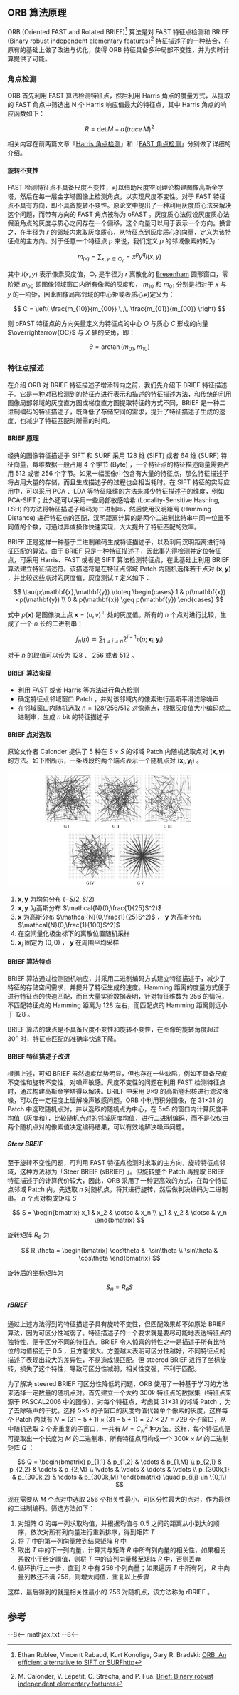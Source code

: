 ## ORB 算法原理

ORB (Oriented FAST and Rotated BRIEF)[^1] 算法是对 FAST 特征点检测和 BRIEF (Binary robust independent elementary features)[^2] 特征描述子的一种结合，在原有的基础上做了改进与优化，使得 ORB 特征具备多种局部不变性，并为实时计算提供了可能。



### 角点检测

ORB 首先利用 FAST 算法检测特征点，然后利用 Harris 角点的度量方式，从提取的 FAST 角点中筛选出 N 个 Harris 响应值最大的特征点，其中 Harris 角点的响应函数如下：

$$
R = \det M - \alpha (trace \, M)^2
$$

相关内容在前两篇文章「[Harris 角点检测](Harris.md)」和「[FAST 角点检测](FAST.md)」分别做了详细的介绍。



#### 旋转不变性

FAST 检测特征点不具备尺度不变性，可以借助尺度空间理论构建图像高斯金字塔，然后在每一层金字塔图像上检测角点，以实现尺度不变性。对于 FAST 特征点不具有方向，即不具备旋转不变性。原论文中提出了一种利用灰度质心法来解决这个问题，而带有方向的 FAST 角点被称为 oFAST 。灰度质心法假设灰度质心法假设角点的灰度与质心之间存在一个偏移，这个向量可以用于表示一个方向。换言之，在半径为 $r$ 的邻域内求取灰度质心，从特征点到灰度质心的向量，定义为该特征点的主方向。对于任意一个特征点 $p$ 来说，我们定义 $p$ 的邻域像素的矩为：

$$
m_{pq} = \sum_{x,y\in \bigcirc_r} = x^p y^q I(x,y)
$$

其中 $I(x,y)$ 表示像素灰度值，$\bigcirc_r$ 是半径为 $r$ 离散化的 [Bresenham](https://en.wikipedia.org/wiki/Bresenham%27s_line_algorithm) 圆形窗口，零阶矩 $m_{00}$ 即图像领域窗口内所有像素的灰度和， $m_{10}$ 和 $m_{01}$ 分别是相对于 $x$ 与 $y$ 的一阶矩，因此图像局部邻域的中心矩或者质心可定义为：

$$
C = \left( \frac{m_{10}}{m_{00}} \,,\, \frac{m_{01}}{m_{00}} \right)
$$

则 oFAST 特征点的方向矢量定义为特征点的中心 $O$ 与质心 $C$ 形成的向量 $\overrightarrow{OC}$ 与 $X$ 轴的夹角，即：

$$
\theta = \arctan(m_{01}, m_{10})
$$



### 特征点描述

在介绍 ORB 对 BRIEF 特征描述子增添转向之前，我们先介绍下 BRIEF 特征描述子。它是一种对已检测到的特征点进行表示和描述的特征描述方法，和传统的利用图像局部邻域的灰度直方图或梯度直方图提取特征的方式不同，BRIEF 是一种二进制编码的特征描述子，既降低了存储空间的需求，提升了特征描述子生成的速度，也减少了特征匹配时所需的时间。



#### BRIEF 原理

经典的图像特征描述子 SIFT 和 SURF 采用 128 维 (SIFT) 或者 64 维 (SURF) 特征向量，每维数据一般占用 4 个字节 (Byte) ，一个特征点的特征描述向量需要占用 512 或者 256 个字节。如果一幅图像中包含有大量的特征点，那么特征描述子将占用大量的存储，而且生成描述子的过程也会相当耗时。在 SIFT 特征的实际应用中，可以采用 PCA 、LDA 等特征降维的方法来减少特征描述子的维度，例如 PCA-SIFT；此外还可以采用一些局部敏感哈希 (Locality-Sensitive Hashing, LSH) 的方法将特征描述子编码为二进制串，然后使用汉明距离 (Hamming Distance) 进行特征点的匹配，汉明距离计算的是两个二进制比特串中同一位置不同值的个数，可通过异或操作快速实现，大大提升了特征匹配的效率。

BRIEF 正是这样一种基于二进制编码生成特征描述子，以及利用汉明距离进行特征匹配的算法。由于 BRIEF 只是一种特征描述子，因此事先得检测并定位特征点，可采用 Harris、FAST 或者是 SIFT 算法检测特征点，在此基础上利用 BRIEF 算法建立特征描述符。该描述符是在特征点邻域 Patch 内随机选择若干点对 $(\mathbf{x},\mathbf{y})$ ，并比较这些点对的灰度值，灰度测试 $\tau$ 定义如下：

$$
\tau(p;\mathbf{x},\mathbf{y}) \doteq \begin{cases} 1 & p(\mathbf{x})<p(\mathbf{y}) \\ 0 & p(\mathbf{x}) \geq p(\mathbf{y}) \end{cases}
$$

式中 $p(\mathbf{x})$ 是图像块上点 $\mathbf{x} = (u,v)^\top$ 处的灰度值。所有的 $n$ 个点对进行比较，生成了一个 $n$ 长的二进制串：

$$
f_n(p) \doteq \sum_{1 \leq i \leq n} 2^{i-1} \tau(p; \mathbf{x}_i, \mathbf{y}_i)
$$

对于 $n$ 的取值可以设为 128 、 256 或者 512 。



#### BRIEF 算法实现

- 利用 FAST 或者 Harris 等方法进行角点检测
- 确定特征点邻域窗口 Patch ，并对该邻域内的像素进行高斯平滑滤除噪声
- 在邻域窗口内随机选取 $n = 128/256/512$ 对像素点，根据灰度值大小编码成二进制串，生成 $n$ bit 的特征描述子



#### BRIEF 点对选取

原论文作者 Calonder 提供了 5 种在 $S \times S$ 的邻域 Patch 内随机选取点对 $(\mathbf{x},\mathbf{y})$ 的方法。如下图所示，一条线段的两个端点表示一个随机点对 $(\mathbf{x}_i,\mathbf{y}_i)$ 。

![BRIEF Point Choice](image/BRIEF_point_choice.png)

1.  $\mathbf{x},\mathbf{y}$ 为均匀分布 $(-S/2, S/2)$ 
2.  $\mathbf{x},\mathbf{y}$ 为高斯分布 $\mathcal{N}(0,\frac{1}{25}S^2)$ 
3.  $\mathbf{x}$ 为高斯分布 $\mathcal{N}(0,\frac{1}{25}S^2)$ ， $\mathbf{y}$ 为高斯分布 $\mathcal{N}(0,\frac{1}{100}S^2)$ 
4. 在空间量化极坐标下的离散位置随机采样
5.  $\mathbf{x}_i$ 固定为 $(0,0)$ ， $\mathbf{y}$ 在周围平均采样



#### BRIEF 算法特点

BRIEF 算法通过检测随机响应，并采用二进制编码方式建立特征描述子，减少了特征的存储空间需求，并提升了特征生成的速度。Hamming 距离的度量方式便于进行特征点的快速匹配，而且大量实验数据表明，针对特征维数为 256 的情况，不匹配特征点的 Hamming 距离为 128 左右，而匹配点的 Hamming 距离则远小于 128 。

BRIEF 算法的缺点是不具备尺度不变性和旋转不变性，在图像的旋转角度超过 $30^\circ$ 时，特征点匹配的准确率快速下降。



#### BRIEF 特征描述子改进

根据上述，可知 BRIEF 虽然速度优势明显，但也存在一些缺陷，例如不具备尺度不变性和旋转不变性，对噪声敏感。尺度不变性的问题在利用 FAST 检测特征点时，通过构建高斯金字塔得以解决。BRIEF 中采用 9×9 的高斯卷积核进行滤波降噪，可以在一定程度上缓解噪声敏感问题。ORB 中利用积分图像，在 31×31 的 Patch 中选取随机点对，并以选取的随机点为中心，在 5×5 的窗口内计算灰度平均值（灰度和），比较随机点对的邻域灰度均值，进行二进制编码，而不是仅仅由两个随机点对的像素值决定编码结果，可以有效地解决噪声问题。



##### Steer BREIF

至于旋转不变性问题，可利用 FAST 特征点检测时求取的主方向，旋转特征点邻域，这种方法称为「Steer BREIF (sBRIEF) 」。但旋转整个 Patch 再提取 BRIEF 特征描述子的计算代价较大，因此，ORB 采用了一种更高效的方式，在每个特征点邻域 Patch 内，先选取 $n$ 对随机点，将其进行旋转，然后做判决编码为二进制串。 $n$ 个点对构成矩阵 $S$ 

$$
S = \begin{bmatrix} x_1 & x_2 & \dotsc & x_n \\ y_1 & y_2 & \dotsc & y_n \end{bmatrix}
$$

旋转矩阵 $R_\theta$ 为

$$
R_\theta =  \begin{bmatrix} \cos\theta & -\sin\theta \\ \sin\theta & \cos\theta \end{bmatrix}
$$

旋转后的坐标矩阵为

$$
S_\theta = R_\theta S
$$



##### rBRIEF

通过上述方法得到的特征描述子具有旋转不变性，但匹配效果却不如原始 BRIEF 算法，因为可区分性减弱了。特征描述子的一个要求就是要尽可能地表达特征点的独特性，便于区分不同的特征点。BRIEF 令人惊喜的特性之一是描述子所有比特位的均值接近于 0.5 ，且方差很大。方差越大表明可区分性越好，不同特征点的描述子表现出较大的差异性，不易造成误匹配。但 steered BRIEF 进行了坐标旋转，损失了这个特性，导致可区分性减弱，相关性变强，不利于匹配。

为了解决 steered BRIEF 可区分性降低的问题，ORB 使用了一种基于学习的方法来选择一定数量的随机点对。首先建立一个大约 $300k$ 特征点的数据集（特征点来源于 PASCAL2006 中的图像），对每个特征点，考虑其 31×31 的邻域 Patch ，为了去除噪声的干扰，选择 5×5 的子窗口的灰度均值代替单个像素的灰度，这样每个 Patch 内就有 $N = (31-5+1)\times(31-5+1) = 27 \times 27 = 729$ 个子窗口，从中随机选取 2 个非重复的子窗口，一共有 $M = C_N^2$ 种方法。这样，每个特征点便可提取出一个长度为 $M$ 的二进制串，所有特征点可构成一个 $300k \times M$ 的二进制矩阵 $Q$ ：

$$
Q = \begin{bmatrix} 
	p_{1,1} & p_{1,2} & \cdots & p_{1,M} \\
	p_{2,1} & p_{2,2} & \cdots & p_{2,M} \\
	\vdots & \vdots & \ddots & \vdots \\
	p_{300k,1} & p_{300k,2} & \cdots & p_{300k,M}
\end{bmatrix} \quad p_{i,j} \in \{0,1\}
$$

现在需要从 $M$ 个点对中选取 256 个相关性最小、可区分性最大的点对，作为最终的二进制编码。筛选方法如下：

1. 对矩阵 $Q$ 的每一列求取均值，并根据均值与 0.5 之间的距离从小到大的顺序，依次对所有列向量进行重新排序，得到矩阵 $T$ 
2. 将 $T$ 中的第一列向量放到结果矩阵 $R$ 中
3. 取出 $T$ 中的下一列向量，计算其与矩阵 $R$ 中所有列向量的相关性，如果相关系数小于给定阈值，则将 $T$ 中的该列向量移至矩阵 $R$ 中，否则丢弃
4. 循环执行上一步，直到 $R$ 中有 256 个列向量；如果遍历 $T$ 中所有列， $R$ 中向量列数还不满 256，则增大阈值，重复以上步骤

这样，最后得到的就是相关性最小的 256 对随机点，该方法称为 rBRIEF 。








## 参考

[^1]: Ethan Rublee, Vincent Rabaud, Kurt Konolige, Gary R. Bradski: [ORB: An efficient alternative to SIFT or SURFhttp](http://www.willowgarage.com/sites/default/files/orb_final.pdf)
[^2]:M. Calonder, V. Lepetit, C. Strecha, and P. Fua. [Brief: Binary robust independent elementary features](http://vision.stanford.edu/teaching/cs231b_spring1415/papers/BRIEF.pdf) 

[^3]: 思维之际博客：[BRIEF 特征描述子](https://www.cnblogs.com/ronny/p/4081362.html) 、[ORB特征点检测](https://www.cnblogs.com/ronny/p/4083537.html) 

[^4]: Senit_Co 博客：[图像特征描述子之ORB](https://senitco.github.io/2017/07/09/image-feature-orb/)  、[图像特征描述子之BRIEF](https://senitco.github.io/2017/07/05/image-feature-brief/)



--8<--
mathjax.txt
--8<--